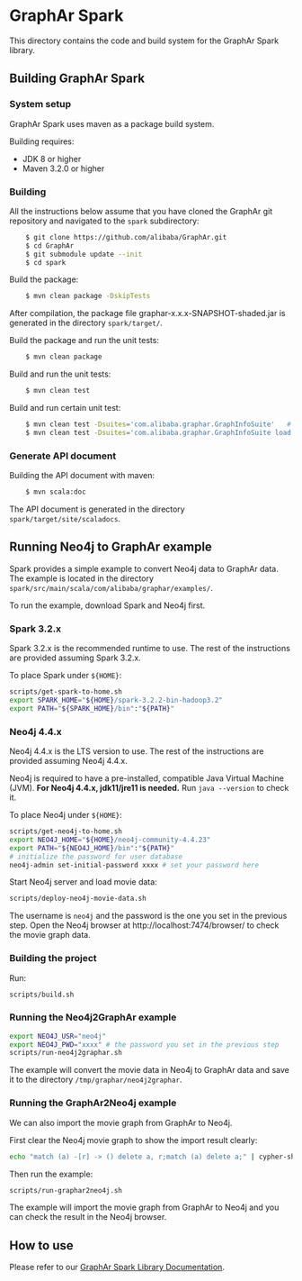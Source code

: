 # GraphAr Spark

This directory contains the code and build system for the GraphAr Spark library.

## Building GraphAr Spark

### System setup

GraphAr Spark uses maven as a package build system.

Building requires:

- JDK 8 or higher
- Maven 3.2.0 or higher

### Building

All the instructions below assume that you have cloned the GraphAr git
repository and navigated to the ``spark`` subdirectory:

```bash
    $ git clone https://github.com/alibaba/GraphAr.git
    $ cd GraphAr
    $ git submodule update --init
    $ cd spark
```

Build the package:

```bash
    $ mvn clean package -DskipTests
```

After compilation, the package file graphar-x.x.x-SNAPSHOT-shaded.jar is generated in the directory ``spark/target/``.

Build the package and run the unit tests:

```bash
    $ mvn clean package
```

Build and run the unit tests:

```bash
    $ mvn clean test
```

Build and run certain unit test:

```bash
    $ mvn clean test -Dsuites='com.alibaba.graphar.GraphInfoSuite'   # run the GraphInfo test suite
    $ mvn clean test -Dsuites='com.alibaba.graphar.GraphInfoSuite load graph info'  # run the `load graph info` test of test suite
```

### Generate API document

Building the API document with maven:

```bash
    $ mvn scala:doc
```

The API document is generated in the directory ``spark/target/site/scaladocs``.

## Running Neo4j to GraphAr example

Spark provides a simple example to convert Neo4j data to GraphAr data.
The example is located in the directory ``spark/src/main/scala/com/alibaba/graphar/examples/``.

To run the example, download Spark and Neo4j first.

### Spark 3.2.x

Spark 3.2.x is the recommended runtime to use. The rest of the instructions are provided assuming Spark 3.2.x.

To place Spark under `${HOME}`:

```bash
scripts/get-spark-to-home.sh
export SPARK_HOME="${HOME}/spark-3.2.2-bin-hadoop3.2"
export PATH="${SPARK_HOME}/bin":"${PATH}"
```

### Neo4j 4.4.x

Neo4j 4.4.x is the LTS version to use. The rest of the instructions are provided assuming Neo4j 4.4.x.

Neo4j is required to have a pre-installed, compatible Java Virtual Machine (JVM). **For Neo4j 4.4.x, jdk11/jre11 is needed.**
Run `java --version` to check it.

To place Neo4j under `${HOME}`:

```bash
scripts/get-neo4j-to-home.sh
export NEO4J_HOME="${HOME}/neo4j-community-4.4.23"
export PATH="${NEO4J_HOME}/bin":"${PATH}"
# initialize the password for user database
neo4j-admin set-initial-password xxxx # set your password here
```

Start Neo4j server and load movie data:

```bash
scripts/deploy-neo4j-movie-data.sh
```

The username is ``neo4j`` and the password is the one you set in the previous step.
Open the Neo4j browser at http://localhost:7474/browser/ to check the movie graph data.

### Building the project

Run:

```bash
scripts/build.sh
```

### Running the Neo4j2GraphAr example

```bash
export NEO4J_USR="neo4j"
export NEO4J_PWD="xxxx" # the password you set in the previous step
scripts/run-neo4j2graphar.sh
```

The example will convert the movie data in Neo4j to GraphAr data and save it to the directory ``/tmp/graphar/neo4j2graphar``.

### Running the GraphAr2Neo4j example

We can also import the movie graph from GraphAr to Neo4j.

First clear the Neo4j movie graph to show the import result clearly:
```bash
echo "match (a) -[r] -> () delete a, r;match (a) delete a;" | cypher-shell -u ${NEO4J_USR} -p ${NEO4J_PWD} -d neo4j --format plain
```

Then run the example:
```bash
scripts/run-graphar2neo4j.sh
```

The example will import the movie graph from GraphAr to Neo4j and you can check the result in the Neo4j browser.

## How to use

Please refer to our [GraphAr Spark Library Documentation](https://alibaba.github.io/GraphAr/user-guide/spark-lib.html).
